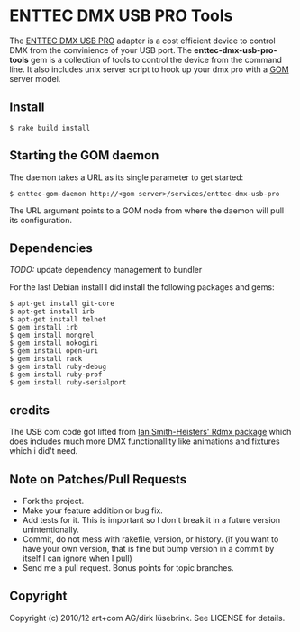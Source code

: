 # ENTTEC DMX USB PRO Tools

The [ENTTEC DMX USB PRO][3] adapter is a cost efficient device to control DMX
from the convinience of your USB port. The __enttec-dmx-usb-pro-tools__ gem is
a collection of tools to control the device from the command line. It also
includes unix server script to hook up your dmx pro with a [GOM][1] server
model.

## Install
    
    $ rake build install

## Starting the GOM daemon

The daemon takes a URL as its single parameter to get started:

    $ enttec-gom-daemon http://<gom server>/services/enttec-dmx-usb-pro

The URL argument points to a GOM node from where the daemon will pull its
configuration.

## Dependencies 

_TODO:_ update dependency management to bundler

For the last Debian install I did install the following packages and gems:

    $ apt-get install git-core
    $ apt-get install irb
    $ apt-get install telnet
    $ gem install irb
    $ gem install mongrel
    $ gem install nokogiri
    $ gem install open-uri
    $ gem install rack
    $ gem install ruby-debug
    $ gem install ruby-prof
    $ gem install ruby-serialport

## credits

The USB com code got lifted from [Ian Smith-Heisters' Rdmx package][2] which
does includes much more DMX functionallity like animations and fixtures which
i did't need.

[1]: http://github.com/crux/gom
[2]: http://github.com/heisters/rdmx/blob/master/lib/dmx.rb
[3]: http://www.enttec.com/

## Note on Patches/Pull Requests
 
 * Fork the project.
 * Make your feature addition or bug fix.
 * Add tests for it. This is important so I don't break it in a
   future version unintentionally.
 * Commit, do not mess with rakefile, version, or history.
   (if you want to have your own version, that is fine but
    bump version in a commit by itself I can ignore when I pull)
 * Send me a pull request. Bonus points for topic branches.

## Copyright

Copyright (c) 2010/12 art+com AG/dirk lüsebrink. See LICENSE for details.
